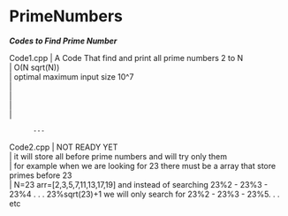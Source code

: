 # PrimeNumbers
***Codes to Find Prime Number***


Code1.cpp | A Code That find and print all prime numbers 2 to N  
          | O(N sqrt(N))  
          | optimal maximum input size 10^7  
          |  
          |  
          |  
          |  
          
          
          ---  
          
          
          
           
Code2.cpp | NOT READY YET  
          | it will store all before prime numbers and will try only them  
          | for example when we are looking for 23 there must be a array that store primes before 23    
          | N=23 arr=[2,3,5,7,11,13,17,19] and instead of searching 23%2 - 23%3 - 23%4 . . . 23%sqrt(23)+1 we will only search for 23%2 - 23%3 - 23%5. . . etc  
